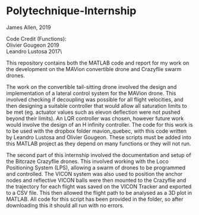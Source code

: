 # Polytechnique-Internship
James Allen, 2019

Code Credit (Functions):\
Olivier Gougeon 2019\
Leandro Lustosa 2017\

This repository contains both the MATLAB code and report for my work on the development on the MAVion convertible drone and Crazyflie swarm drones. 

The work on the convertible tail-sitting drone involved the design and implementation of a lateral control system for the MAVion drone. This involved checking if decoupling was possible for all flight velocities, and then designing a suitable controller that would allow all saturation limits to be met (eg. actuator values such as elevon deflection were not pushed beyond their limits). An LQR controller was chosen, however future work would involve the design of an H infinity controller. The code for this work is to be used with the dropbox folder mavion_quebec, with this code written by Leandro Lustosa and Olivier Gougeon. These scripts must be added into this MATLAB project as they depend on many functions or they will not run. 

The second part of this internship involved the documentation and setup of the Bitcraze Crazyflie drones. This involved working with the Loco Positioning System (LPS), allowing a swarm of drones to be programmed and controlled. The VICON system was also used to position the anchor nodes and reflective VICON balls were then mounted to the Crazyflie and the trajectory for each flight was saved on the VICON Tracker and exported to a CSV file. This then allowed the flight path to be analysed as a 3D plot in MATLAB. All code for this script has been provided in the folder, so after downloading this it should all run with no errors. 
